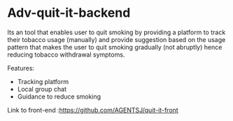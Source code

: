 # Adv-quit-it-backend
Its an tool that enables user to quit smoking by providing a platform to track their tobacco usage (manually) and provide suggestion based on the usage pattern that makes the user to quit smoking gradually (not abruptly) hence reducing tobacco withdrawal symptoms.

Features:
* Tracking platform
* Local group chat
* Guidance to reduce smoking

Link to front-end :https://github.com/AGENTSJ/quit-it-front
